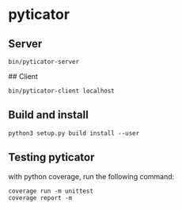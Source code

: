 # pyticator

## Server

```
bin/pyticator-server
```


## Client
```
bin/pyticator-client localhost
```

## Build and install
```
python3 setup.py build install --user
```

## Testing pyticator

with python coverage, run the following command:

```
coverage run -m unittest
coverage report -m
```